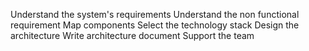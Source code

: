 Understand the system's requirements 
Understand the non functional requirement 
Map components 
Select the technology stack
Design the architecture 
Write architecture document 
Support the team